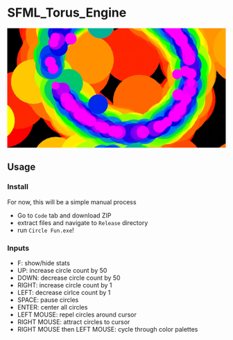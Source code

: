 # SFML_Torus_Engine

[![V1 Video](CircleFunThumbnail2.png)](https://youtu.be/A9BMXKJ9-pg)

## Usage

### Install
For now, this will be a simple manual process
* Go to `Code` tab and download ZIP
* extract files and navigate to `Release` directory
* run `Circle Fun.exe`!

### Inputs
* F: show/hide stats 
* UP: increase circle count by 50
* DOWN: decrease circle count by 50
* RIGHT: increase circle count by 1
* LEFT: decrease cirlce count by 1
* SPACE: pause circles
* ENTER: center all circles
* LEFT MOUSE: repel circles around cursor
* RIGHT MOUSE: attract circles to cursor
* RIGHT MOUSE then LEFT MOUSE: cycle through color palettes
